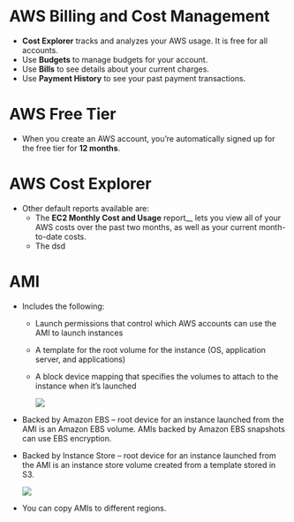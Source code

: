 # AWS Billing and Cost Management
  - __Cost Explorer__ tracks and analyzes your AWS usage. It is free for all accounts.
  - Use __Budgets__ to manage budgets for your account.
  - Use __Bills__ to see details about your current charges.
  - Use __Payment History__ to see your past payment transactions.


# AWS Free Tier
  - When you create an AWS account, you’re automatically signed up for the free tier for __12 months__.

# AWS Cost Explorer
  - Other default reports available are:
    - The __EC2 Monthly Cost and Usage__ report__ lets you view all of your AWS costs over the past two months, as well as your current month-to-date costs.
    - The dsd

# AMI
  - Includes the following:
    - Launch permissions that control which AWS accounts can use the AMI to launch instances
    - A template for the root volume for the instance (OS, application server, and applications)
    - A block device mapping that specifies the volumes to attach to the instance when it’s launched

      ![](https://k2y3h8q6.stackpathcdn.com/wp-content/uploads/2018/12/AWS-Training-Amazon-EC2-2.jpg)
  - Backed by Amazon EBS – root device for an instance launched from the AMI is an Amazon EBS volume. AMIs backed by Amazon EBS snapshots can use EBS encryption.
  - Backed by Instance Store – root device for an instance launched from the AMI is an instance store volume created from a template stored in S3.

    ![](https://k2y3h8q6.stackpathcdn.com/wp-content/uploads/2018/12/AWS-Training-Amazon-EC2-3.jpg)
  - You can copy AMIs to different regions.

